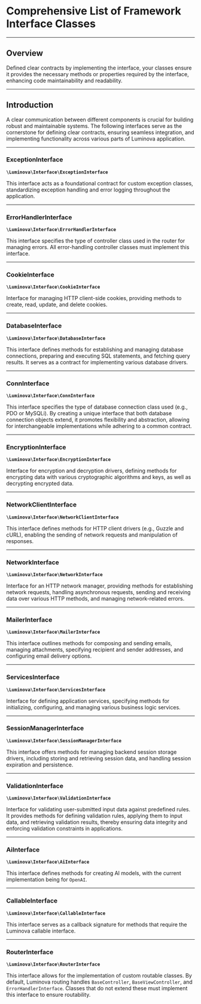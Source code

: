 # Comprehensive List of Framework Interface Classes

***

## Overview

Defined clear contracts by implementing the interface, your classes ensure it provides the necessary methods or properties required by the interface, enhancing code maintainability and readability.

***

## Introduction

A clear communication between different components is crucial for building robust and maintainable systems. 
The following interfaces serve as the cornerstone for defining clear contracts, ensuring seamless integration, 
and implementing functionality across various parts of Luminova application.

---

### ExceptionInterface

**`\Luminova\Interface\ExceptionInterface`**

This interface acts as a foundational contract for custom exception classes, standardizing exception handling and error logging throughout the application.

---

### ErrorHandlerInterface

**`\Luminova\Interface\ErrorHandlerInterface`**

This interface specifies the type of controller class used in the router for managing errors. All error-handling controller classes must implement this interface.

---

### CookieInterface

**`\Luminova\Interface\CookieInterface`**

Interface for managing HTTP client-side cookies, providing methods to create, read, update, and delete cookies.

---

### DatabaseInterface

**`\Luminova\Interface\DatabaseInterface`**

This interface defines methods for establishing and managing database connections, preparing and executing SQL statements, and fetching query results. 
It serves as a contract for implementing various database drivers.

---

### ConnInterface

**`\Luminova\Interface\ConnInterface`**

This interface specifies the type of database connection class used (e.g., PDO or MySQLi). 
By creating a unique interface that both database connection objects extend, it promotes flexibility and abstraction, allowing for interchangeable implementations while adhering to a common contract.

---

### EncryptionInterface

**`\Luminova\Interface\EncryptionInterface`**

Interface for encryption and decryption drivers, defining methods for encrypting data with various cryptographic algorithms and keys, as well as decrypting encrypted data.

---

### NetworkClientInterface

**`\Luminova\Interface\NetworkClientInterface`**

This interface defines methods for HTTP client drivers (e.g., Guzzle and cURL), enabling the sending of network requests and manipulation of responses.

---

### NetworkInterface

**`\Luminova\Interface\NetworkInterface`**

Interface for an HTTP network manager, providing methods for establishing network requests, handling asynchronous requests, sending and receiving data over various HTTP methods, and managing network-related errors.

---

### MailerInterface

**`\Luminova\Interface\MailerInterface`**

This interface outlines methods for composing and sending emails, managing attachments, specifying recipient and sender addresses, and configuring email delivery options.

---

### ServicesInterface

**`\Luminova\Interface\ServicesInterface`**

Interface for defining application services, specifying methods for initializing, configuring, and managing various business logic services.

---

### SessionManagerInterface

**`\Luminova\Interface\SessionManagerInterface`**

This interface offers methods for managing backend session storage drivers, including storing and retrieving session data, and handling session expiration and persistence.

---

### ValidationInterface

**`\Luminova\Interface\ValidationInterface`**

Interface for validating user-submitted input data against predefined rules. It provides methods for defining validation rules, applying them to input data, and retrieving validation results, thereby ensuring data integrity and enforcing validation constraints in applications.

---

### AiInterface

**`\Luminova\Interface\AiInterface`**

This interface defines methods for creating AI models, with the current implementation being for `OpenAI`.

---

### CallableInterface

**`\Luminova\Interface\CallableInterface`**

This interface serves as a callback signature for methods that require the Luminova callable interface.

---

### RouterInterface

**`\Luminova\Interface\RouterInterface`**

This interface allows for the implementation of custom routable classes. By default, Luminova routing handles `BaseController`, `BaseViewController`, and `ErrorHandlerInterface`. 
Classes that do not extend these must implement this interface to ensure routability.